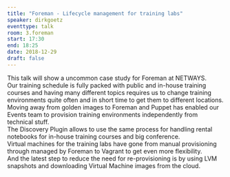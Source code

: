 ```yaml
---
title: "Foreman - Lifecycle management for training labs"
speaker: dirkgoetz
eventtype: talk
room: 3.foreman
start: 17:30
end: 18:25
date: 2018-12-29
draft: false
---
```


This talk will show a uncommon case study for Foreman at NETWAYS.  
Our training schedule is fully packed with public and in-house training courses and
having many different topics requires us to change training environments quite often and
in short time to get them to different locations.  
Moving away from golden images to Foreman and Puppet has enabled our Events team to provision training environments independently from technical stuff.  
The Discovery Plugin allows to use the same process for handling rental notebooks for in-house training courses and big conference.  
Virtual machines for the training labs have gone from manual provisioning through managed by Foreman to Vagrant to get even more flexibility.  
And the latest step to reduce the need for re-provisioning is by using LVM snapshots and downloading Virtual Machine images from the cloud.  

